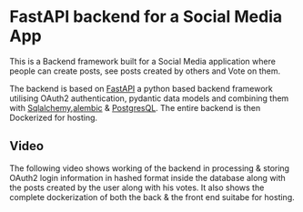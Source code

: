 # FastAPI backend for a Social Media App

This is a Backend framework built for a Social Media application where people can create posts, see posts created by others and Vote on them.

The backend is based on [FastAPI](https://fastapi.tiangolo.com/) a python based backend framework utilising OAuth2 authentication, pydantic data models and combining them with [Sqlalchemy](https://www.sqlalchemy.org/),[alembic](https://alembic.sqlalchemy.org/en/latest/)  & [PostgresQL](https://www.postgresql.org/). The entire backend is then Dockerized for hosting.

## Video

The following video shows working of the backend in processing & storing OAuth2 login information in hashed format inside the database along with the posts created by the user along with his votes. It also shows the complete dockerization of both the back & the front end suitabe for hosting.
